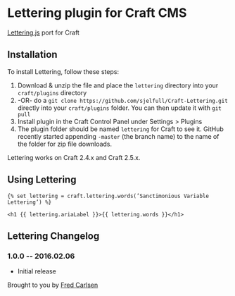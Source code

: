 # Lettering plugin for Craft CMS

[Lettering.js](http://letteringjs.com/) port for Craft

## Installation

To install Lettering, follow these steps:

1. Download & unzip the file and place the `lettering` directory into your `craft/plugins` directory
2.  -OR- do a `git clone https://github.com/sjelfull/Craft-Lettering.git` directly into your `craft/plugins` folder.  You can then update it with `git pull`
3. Install plugin in the Craft Control Panel under Settings > Plugins
4. The plugin folder should be named `lettering` for Craft to see it.  GitHub recently started appending `-master` (the branch name) to the name of the folder for zip file downloads.

Lettering works on Craft 2.4.x and Craft 2.5.x.

## Using Lettering

```
{% set lettering = craft.lettering.words(’Sanctimonious Variable Lettering’) %}

<h1 {{ lettering.ariaLabel }}>{{ lettering.words }}</h1>
```

## Lettering Changelog

### 1.0.0 -- 2016.02.06

* Initial release

Brought to you by [Fred Carlsen](http://sjelfull.no)